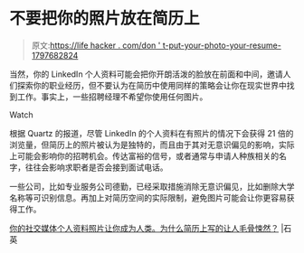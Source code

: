 # 不要把你的照片放在简历上

> 原文:[https://life hacker . com/don ' t-put-your-photo-your-resume-1797682824](https://lifehacker.com/dont-put-your-photo-on-your-resume-1797682824)

当然，你的 LinkedIn 个人资料可能会把你开朗活泼的脸放在前面和中间，邀请人们探索你的职业经历，但不要认为在简历中使用同样的策略会让你在现实世界中找到工作。事实上，一些招聘经理不希望你使用任何图片。

Watch

根据 Quartz 的报道，尽管 LinkedIn 的个人资料在有照片的情况下会获得 21 倍的浏览量，但简历上的照片被认为是独特的，而且由于其对无意识偏见的影响，实际上可能会影响你的招聘机会。传达富裕的信号，或者通常与申请人种族相关的名字，往往会影响求职者是否会接到面试电话。

一些公司，比如专业服务公司德勤，已经采取措施消除无意识偏见，比如删除大学名称等可识别信息。再加上对简历空间的实际限制，避免图片可能会让你更容易获得工作。

[你的社交媒体个人资料照片让你成为人类。为什么简历上写的让人毛骨悚然？](https://qz.com/1045941/your-social-media-profile-photo-makes-you-human-why-is-it-creepy-on-resumes/) |石英
